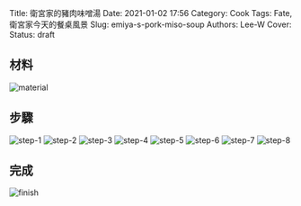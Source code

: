 Title: 衛宮家的豬肉味噌湯
Date: 2021-01-02 17:56
Category: Cook
Tags: Fate, 衛宮家今天的餐桌風景
Slug: emiya-s-pork-miso-soup
Authors: Lee-W
Cover:
Status: draft

## 材料
![material](/images/post-images/2021-emiya-s-pork-miso-soup/material.jpeg)

## 步驟
![step-1](/images/post-images/2021-emiya-s-pork-miso-soup/step-1.jpeg)
![step-2](/images/post-images/2021-emiya-s-pork-miso-soup/step-2.jpeg)
![step-3](/images/post-images/2021-emiya-s-pork-miso-soup/step-3.jpeg)
![step-4](/images/post-images/2021-emiya-s-pork-miso-soup/step-4.jpeg)
![step-5](/images/post-images/2021-emiya-s-pork-miso-soup/step-5.jpeg)
![step-6](/images/post-images/2021-emiya-s-pork-miso-soup/step-6.jpeg)
![step-7](/images/post-images/2021-emiya-s-pork-miso-soup/step-7.jpeg)
![step-8](/images/post-images/2021-emiya-s-pork-miso-soup/step-8.jpeg)

## 完成
![finish](/images/post-images/2021-emiya-s-pork-miso-soup/finish.jpeg)

